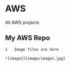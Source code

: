 # AWS
All AWS projects
## My AWS Repo

```bash
1   Image files are here

![image1](image/image1.jpg)
